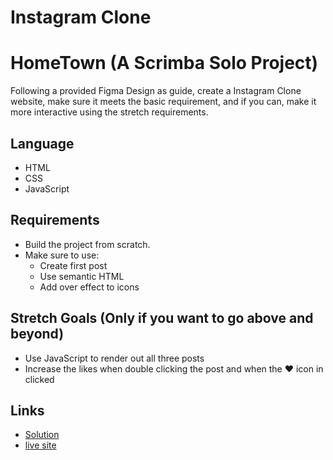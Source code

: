 # Instagram Clone

# HomeTown (A Scrimba Solo Project)

Following a provided Figma Design as guide, create a Instagram Clone website, make sure it meets the basic requirement, and if you can, make it more interactive using the stretch requirements.

## Language

- HTML
- CSS
- JavaScript

## Requirements

- Build the project from scratch.
- Make sure to use:
  - Create first post
  - Use semantic HTML
  - Add over effect to icons

## Stretch Goals (Only if you want to go above and beyond)

- Use JavaScript to render out all three posts
- Increase the likes when double clicking the post and when the ❤️ icon in clicked

## Links

- [Solution](https://github.com/Omowunmikamil/Instagram-clone "Check out the solution")
- [live site](https://myoldagramclone.netlify.app/ "View my design")
